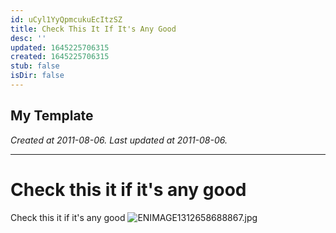```yaml
---
id: uCyl1YyQpmcukuEcItzSZ
title: Check This It If It's Any Good
desc: ''
updated: 1645225706315
created: 1645225706315
stub: false
isDir: false
---
```

My Template
---

_Created at 2011-08-06._
_Last updated at 2011-08-06._




---

# Check this it if it's any good


Check this it if it's any good
![ENIMAGE1312658688867.jpg](./_resources/Check_this_it_if_it's_any_good.resources/ENIMAGE1312658688867.jpg)

